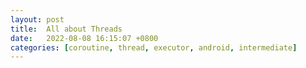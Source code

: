 ```yaml
---
layout: post
title:  All about Threads
date:   2022-08-08 16:15:07 +0800
categories: [coroutine, thread, executor, android, intermediate]
---
```







<br><br><br><br><br><br><br><br><br><br><br><br>
